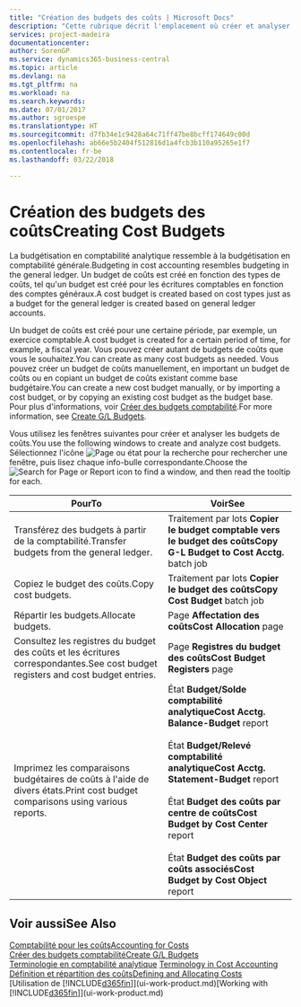 ```yaml
---
title: "Création des budgets des coûts | Microsoft Docs"
description: "Cette rubrique décrit l'emplacement où créer et analyser les budgets des coûts."
services: project-madeira
documentationcenter: 
author: SorenGP
ms.service: dynamics365-business-central
ms.topic: article
ms.devlang: na
ms.tgt_pltfrm: na
ms.workload: na
ms.search.keywords: 
ms.date: 07/01/2017
ms.author: sgroespe
ms.translationtype: HT
ms.sourcegitcommit: d7fb34e1c9428a64c71ff47be8bcff174649c00d
ms.openlocfilehash: ab66e5b2404f512816d1a4fcb3b110a95265e1f7
ms.contentlocale: fr-be
ms.lasthandoff: 03/22/2018

---
```

# <a name="creating-cost-budgets"></a><span data-ttu-id="f6d96-103">Création des budgets des coûts</span><span class="sxs-lookup"><span data-stu-id="f6d96-103">Creating Cost Budgets</span></span>
<span data-ttu-id="f6d96-104">La budgétisation en comptabilité analytique ressemble à la budgétisation en comptabilité générale.</span><span class="sxs-lookup"><span data-stu-id="f6d96-104">Budgeting in cost accounting resembles budgeting in the general ledger.</span></span> <span data-ttu-id="f6d96-105">Un budget de coûts est créé en fonction des types de coûts, tel qu'un budget est créé pour les écritures comptables en fonction des comptes généraux.</span><span class="sxs-lookup"><span data-stu-id="f6d96-105">A cost budget is created based on cost types just as a budget for the general ledger is created based on general ledger accounts.</span></span>  

<span data-ttu-id="f6d96-106">Un budget de coûts est créé pour une certaine période, par exemple, un exercice comptable.</span><span class="sxs-lookup"><span data-stu-id="f6d96-106">A cost budget is created for a certain period of time, for example, a fiscal year.</span></span> <span data-ttu-id="f6d96-107">Vous pouvez créer autant de budgets de coûts que vous le souhaitez.</span><span class="sxs-lookup"><span data-stu-id="f6d96-107">You can create as many cost budgets as needed.</span></span> <span data-ttu-id="f6d96-108">Vous pouvez créer un budget de coûts manuellement, en important un budget de coûts ou en copiant un budget de coûts existant comme base budgétaire.</span><span class="sxs-lookup"><span data-stu-id="f6d96-108">You can create a new cost budget manually, or by importing a cost budget, or by copying an existing cost budget as the budget base.</span></span> <span data-ttu-id="f6d96-109">Pour plus d'informations, voir [Créer des budgets comptabilité](finance-how-create-budgets.md).</span><span class="sxs-lookup"><span data-stu-id="f6d96-109">For more information, see [Create G/L Budgets](finance-how-create-budgets.md).</span></span>

<span data-ttu-id="f6d96-110">Vous utilisez les fenêtres suivantes pour créer et analyser les budgets de coûts.</span><span class="sxs-lookup"><span data-stu-id="f6d96-110">You use the following windows to create and analyze cost budgets.</span></span> <span data-ttu-id="f6d96-111">Sélectionnez l'icône ![Page ou état pour la recherche](media/ui-search/search_small.png "icône Page ou état pour la recherche") pour rechercher une fenêtre, puis lisez chaque info-bulle correspondante.</span><span class="sxs-lookup"><span data-stu-id="f6d96-111">Choose the ![Search for Page or Report](media/ui-search/search_small.png "Search for Page or Report icon") icon to find a window, and then read the tooltip for each.</span></span>

|<span data-ttu-id="f6d96-112">Pour</span><span class="sxs-lookup"><span data-stu-id="f6d96-112">To</span></span>|<span data-ttu-id="f6d96-113">Voir</span><span class="sxs-lookup"><span data-stu-id="f6d96-113">See</span></span>|  
|--------|---------|  
|<span data-ttu-id="f6d96-114">Transférez des budgets à partir de la comptabilité.</span><span class="sxs-lookup"><span data-stu-id="f6d96-114">Transfer budgets from the general ledger.</span></span>|<span data-ttu-id="f6d96-115">Traitement par lots **Copier le budget comptable vers le budget des coûts**</span><span class="sxs-lookup"><span data-stu-id="f6d96-115">**Copy G-L Budget to Cost Acctg.** batch job</span></span>|  
|<span data-ttu-id="f6d96-116">Copiez le budget des coûts.</span><span class="sxs-lookup"><span data-stu-id="f6d96-116">Copy cost budgets.</span></span>|<span data-ttu-id="f6d96-117">Traitement par lots **Copier le budget des coûts**</span><span class="sxs-lookup"><span data-stu-id="f6d96-117">**Copy Cost Budget** batch job</span></span>|  
|<span data-ttu-id="f6d96-118">Répartir les budgets.</span><span class="sxs-lookup"><span data-stu-id="f6d96-118">Allocate budgets.</span></span>|<span data-ttu-id="f6d96-119">Page **Affectation des coûts**</span><span class="sxs-lookup"><span data-stu-id="f6d96-119">**Cost Allocation** page</span></span>|  
|<span data-ttu-id="f6d96-120">Consultez les registres du budget des coûts et les écritures correspondantes.</span><span class="sxs-lookup"><span data-stu-id="f6d96-120">See cost budget registers and cost budget entries.</span></span>|<span data-ttu-id="f6d96-121">Page **Registres du budget des coûts**</span><span class="sxs-lookup"><span data-stu-id="f6d96-121">**Cost Budget Registers** page</span></span>|  
|<span data-ttu-id="f6d96-122">Imprimez les comparaisons budgétaires de coûts à l'aide de divers états.</span><span class="sxs-lookup"><span data-stu-id="f6d96-122">Print cost budget comparisons using various reports.</span></span>|<span data-ttu-id="f6d96-123">État **Budget/Solde comptabilité analytique**</span><span class="sxs-lookup"><span data-stu-id="f6d96-123">**Cost Acctg. Balance-Budget** report</span></span><br /><br /> <span data-ttu-id="f6d96-124">État **Budget/Relevé comptabilité analytique**</span><span class="sxs-lookup"><span data-stu-id="f6d96-124">**Cost Acctg. Statement-Budget** report</span></span><br /><br /> <span data-ttu-id="f6d96-125">État **Budget des coûts par centre de coûts**</span><span class="sxs-lookup"><span data-stu-id="f6d96-125">**Cost Budget by Cost Center** report</span></span><br /><br /> <span data-ttu-id="f6d96-126">État **Budget des coûts par coûts associés**</span><span class="sxs-lookup"><span data-stu-id="f6d96-126">**Cost Budget by Cost Object** report</span></span>|  

## <a name="see-also"></a><span data-ttu-id="f6d96-127">Voir aussi</span><span class="sxs-lookup"><span data-stu-id="f6d96-127">See Also</span></span>  
[<span data-ttu-id="f6d96-128">Comptabilité pour les coûts</span><span class="sxs-lookup"><span data-stu-id="f6d96-128">Accounting for Costs</span></span>](finance-manage-cost-accounting.md)  
[<span data-ttu-id="f6d96-129">Créer des budgets comptabilité</span><span class="sxs-lookup"><span data-stu-id="f6d96-129">Create G/L Budgets</span></span>](finance-how-create-budgets.md)  
<span data-ttu-id="f6d96-130">[Terminologie en comptabilité analytique](finance-terminology-in-cost-accounting.md) </span><span class="sxs-lookup"><span data-stu-id="f6d96-130">[Terminology in Cost Accounting](finance-terminology-in-cost-accounting.md) </span></span>  
[<span data-ttu-id="f6d96-131">Définition et répartition des coûts</span><span class="sxs-lookup"><span data-stu-id="f6d96-131">Defining and Allocating Costs</span></span>](finance-define-and-allocate-costs.md)  
<span data-ttu-id="f6d96-132">[Utilisation de [!INCLUDE[d365fin](includes/d365fin_md.md)]](ui-work-product.md)</span><span class="sxs-lookup"><span data-stu-id="f6d96-132">[Working with [!INCLUDE[d365fin](includes/d365fin_md.md)]](ui-work-product.md)</span></span>

